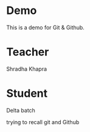 # Demo
This is a demo for Git &amp; Github.

# Teacher
Shradha Khapra

# Student
Delta batch

trying to recall git and Github
